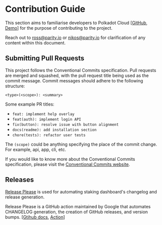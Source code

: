 # Contribution Guide

This section aims to familiarise developers to Polkadot Cloud [[GitHub](https://github.com/paritytech/polkadot-cloud), [Demo](https://paritytech.github.io/polkadot-cloud)] for the purpose of contributing to the project.

Reach out to ross@parity.io or nikos@parity.io for clarification of any content within this document.

## Submitting Pull Requests

This project follows the Conventional Commits specification. Pull requests are merged and squashed, with the pull request title being used as the commit message. Commit messages should adhere to the following structure:

```
<type>(<scope>): <summary>
```

Some example PR titles:

- `feat: implement help overlay`
- `feat(auth): implement login API`
- `fix(button): resolve issue with button alignment`
- `docs(readme): add installation section`
- `chore(tests): refactor user tests`

The `(scope)` could be anything specifying the place of the commit change. For example, api, app, cli, etc.

If you would like to know more about the Conventional Commits specification, please visit the [Conventional Commits website](https://www.conventionalcommits.org/).

## Releases

[Release Please](https://github.com/googleapis/release-please) is used for automating staking dashboard's changelog and release generation.

Release Please is a GitHub action maintained by Google that automates CHANGELOG generation, the creation of GitHub releases, and version bumps. [[Gtihub docs](https://github.com/googleapis/release-please), [Action](https://github.com/marketplace/actions/release-please-action)]
